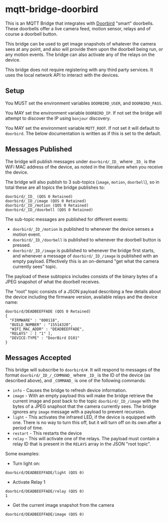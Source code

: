# mqtt-bridge-doorbird

This is an MQTT Bridge that integrates with [Doorbird][doorbird] "smart"
doorbells. These doorbells offer a live camera feed, motion sensor, relays
and of course a doorbell button.

This bridge can be used to get image snapshots of whatever the camera sees at
any point, and also will provide them upon the doorbell being run, or any
motion events. The bridge can also activate any of the relays on the device.

This bridge does not require registering with any third party services. It uses
the local network API to interact with the devices.

[doorbird]: https://www.doorbird.com

## Setup

You MUST set the environment variables `DOORBIRD_USER`, and `DOORBIRD_PASS`.

You MAY set the environment variable `DOORBIRD_IP`. If not set the bridge will
attempt to discover the IP using `bonjour` discovery.

You MAY set the environment variable `MQTT_ROOT`. If not set it will default to
`doorbird`. The below documentation is written as if this is set to the default.

## Messages Published

The bridge will publish messages under `doorbird/_ID_` where `_ID_` is the WiFi
MAC address of the device, as noted in the literature when you receive the device.

The bridge will also publish to 3 sub-topics (`image`, `motion`, `doorbell`),
so in total these are all topics the bridge publishes to:

```
doorbird/_ID_ (QOS 0 Retained)
doorbird/_ID_/image (QOS 0 Retained)
doorbird/_ID_/motion (QOS 0 Retained)
doorbird/_ID_/doorbell (QOS 0 Retained)
```

The sub-topic messages are published for different events:

 - `doorbird/_ID_/motion` is published to whenever the device senses a motion event.
 - `doorbird/_ID_/doorbell` is published to whenever the doorbell button is pressed.
 - `doorbird/_ID_/image` is published to whenever the bridge first starts, and
   whenever a message of `doorbird/_ID_/image` is published with an empty
   payload. Effectively this is an on-demand "get what the camera currently
   sees" topic.

The payload of these subtopics includes consists of the binary bytes of a JPEG
snapshot of what the doorbell receives.

The "root" topic consists of a JSON payload describing a few details about the
device including the firmware version, available relays and the device name:

```
doorbird/DEADBEEFFADE (QOS 0 Retained)
{
  "FIRMWARE" : "000118",
  "BUILD_NUMBER" : "15514320",
  "WIFI_MAC_ADDR" : "DEADBEEFFADE",
  "RELAYS" : [ "1" ],
  "DEVICE-TYPE" : "DoorBird D101"
}
```

## Messages Accepted

This bridge will subscribe to `doorbird/#`. It will respond to messages of the
format `doorbird/_ID_/_COMMAND_` where `_ID_` is the ID of the device (as
described above), and `_COMMAND_` is one of the following commands:

  - `info` - Causes the bridge to refresh device information.
  - `image` - With an empty payload this will make the bridge retrieve the
    current image and post back to the topic `doorbird/_ID_/image` with the
    bytes of a JPEG snaphsot that the camera currently sees. The bridge ignores
    any `image` message with a payload to prevent recursion.
  - `light` - This activates the infrared LED, if the device is equipped with
    one. There is no way to turn this off, but it will turn off on its own
    after a period of time.
  - `restart` - This restarts the device
  - `relay` - This will activate one of the relays. The payload must contain
    a relay ID that is present in the `RELAYS` array in the JSON "root topic".

Some examples:


 - Turn light on:
  ```
  doorbird/DEADBEEFFADE/light (QOS 0)
  ```

 - Activate Relay 1
  ```
  doorbird/DEADBEEFFADE/relay (QOS 0)
  1
  ```

 - Get the current image snapshot from the camera
  ```
  doorbird/DEADBEEFFADE/image (QOS 0)
  ```
